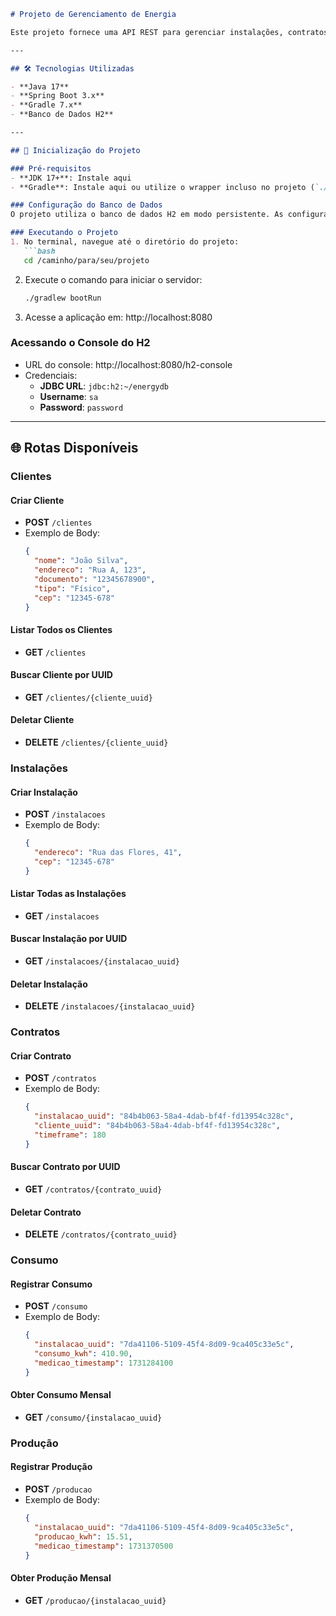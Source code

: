 ```markdown
# Projeto de Gerenciamento de Energia  

Este projeto fornece uma API REST para gerenciar instalações, contratos, consumo e produção de energia, utilizando o banco de dados H2 e comandos do Gradle para execução.

---

## 🛠️ Tecnologias Utilizadas  

- **Java 17**
- **Spring Boot 3.x**
- **Gradle 7.x**
- **Banco de Dados H2**

---

## 🚀 Inicialização do Projeto  

### Pré-requisitos
- **JDK 17+**: Instale aqui
- **Gradle**: Instale aqui ou utilize o wrapper incluso no projeto (`./gradlew` no Linux/macOS ou `gradlew.bat` no Windows)

### Configuração do Banco de Dados
O projeto utiliza o banco de dados H2 em modo persistente. As configurações padrão estão no arquivo `application.properties`.

### Executando o Projeto
1. No terminal, navegue até o diretório do projeto:
   ```bash
   cd /caminho/para/seu/projeto
   ```
2. Execute o comando para iniciar o servidor:
   ```bash
   ./gradlew bootRun
   ```
3. Acesse a aplicação em: http://localhost:8080

### Acessando o Console do H2
- URL do console: http://localhost:8080/h2-console
- Credenciais:
  - **JDBC URL**: `jdbc:h2:~/energydb`
  - **Username**: `sa`
  - **Password**: `password`

---

## 🌐 Rotas Disponíveis

### Clientes

#### Criar Cliente
- **POST** `/clientes`
- Exemplo de Body:
  ```json
  {
    "nome": "João Silva",
    "endereco": "Rua A, 123",
    "documento": "12345678900",
    "tipo": "Físico",
    "cep": "12345-678"
  }
  ```

#### Listar Todos os Clientes
- **GET** `/clientes`

#### Buscar Cliente por UUID
- **GET** `/clientes/{cliente_uuid}`

#### Deletar Cliente
- **DELETE** `/clientes/{cliente_uuid}`

### Instalações

#### Criar Instalação
- **POST** `/instalacoes`
- Exemplo de Body:
  ```json
  {
    "endereco": "Rua das Flores, 41",
    "cep": "12345-678"
  }
  ```

#### Listar Todas as Instalações
- **GET** `/instalacoes`

#### Buscar Instalação por UUID
- **GET** `/instalacoes/{instalacao_uuid}`

#### Deletar Instalação
- **DELETE** `/instalacoes/{instalacao_uuid}`

### Contratos

#### Criar Contrato
- **POST** `/contratos`
- Exemplo de Body:
  ```json
  {
    "instalacao_uuid": "84b4b063-58a4-4dab-bf4f-fd13954c328c",
    "cliente_uuid": "84b4b063-58a4-4dab-bf4f-fd13954c328c",
    "timeframe": 180
  }
  ```

#### Buscar Contrato por UUID
- **GET** `/contratos/{contrato_uuid}`

#### Deletar Contrato
- **DELETE** `/contratos/{contrato_uuid}`

### Consumo

#### Registrar Consumo
- **POST** `/consumo`
- Exemplo de Body:
  ```json
  {
    "instalacao_uuid": "7da41106-5109-45f4-8d09-9ca405c33e5c",
    "consumo_kwh": 410.90,
    "medicao_timestamp": 1731284100
  }
  ```

#### Obter Consumo Mensal
- **GET** `/consumo/{instalacao_uuid}`

### Produção

#### Registrar Produção
- **POST** `/producao`
- Exemplo de Body:
  ```json
  {
    "instalacao_uuid": "7da41106-5109-45f4-8d09-9ca405c33e5c",
    "producao_kwh": 15.51,
    "medicao_timestamp": 1731370500
  }
  ```

#### Obter Produção Mensal
- **GET** `/producao/{instalacao_uuid}`
